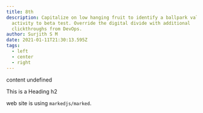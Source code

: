 ```yaml
---
title: 8th
description: Capitalize on low hanging fruit to identify a ballpark value added
  activity to beta test. Override the digital divide with additional
  clickthroughs from DevOps.
author: Surjith S M
date: 2021-01-11T21:30:13.595Z
tags:
  - left
  - center
  - right
---
```

content undefined

 This is a Heading h2

 web site is using `markedjs/marked`.